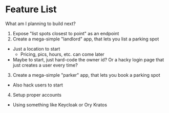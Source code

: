 # Feature List

What am I planning to build next?

1. Expose "list spots closest to point" as an endpoint
2. Create a mega-simple "landlord" app, that lets you list a parking spot
  - Just a location to start
    - Pricing, pics, hours, etc. can come later
  - Maybe to start, just hard-code the owner id?  Or a hacky login page that just creates a user every time?
3. Create a mega-simple "parker" app, that lets you book a parking spot
  - Also hack users to start
4. Setup proper accounts
  - Using something like Keycloak or Ory Kratos
